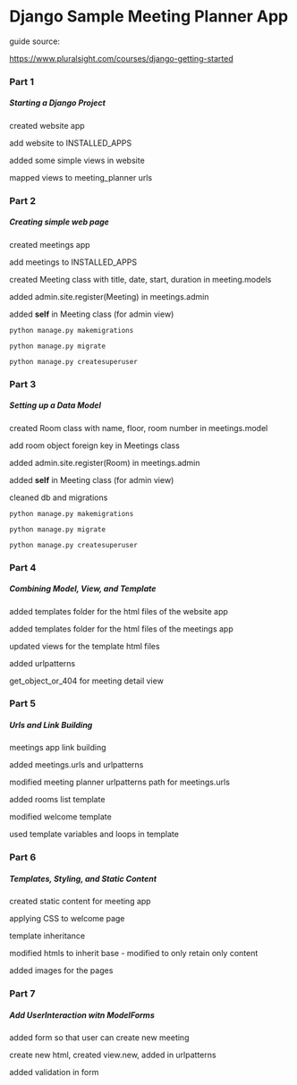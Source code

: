 # Django Sample Meeting Planner App

guide source:

https://www.pluralsight.com/courses/django-getting-started

### Part 1

##### Starting a Django Project

created website app

add website to INSTALLED_APPS

added some simple views in website

mapped views to meeting_planner urls

### Part 2

##### Creating simple web page

created meetings app

add meetings to INSTALLED_APPS

created Meeting class with title, date, start, duration in meeting.models

added admin.site.register(Meeting) in meetings.admin

added __self__ in Meeting class (for admin view)

`python manage.py makemigrations`

`python manage.py migrate`

`python manage.py createsuperuser`

### Part 3

##### Setting up a Data Model

created Room class with name, floor, room number in meetings.model

add room object foreign key in Meetings class

added admin.site.register(Room) in meetings.admin

added __self__ in Meeting class (for admin view)

cleaned db and migrations

`python manage.py makemigrations`

`python manage.py migrate`

`python manage.py createsuperuser`

### Part 4

##### Combining Model, View, and Template

added templates folder for the html files of the website app

added templates folder for the html files of the meetings app

updated views for the template html files

added urlpatterns

get_object_or_404 for meeting detail view

### Part 5

##### Urls and Link Building

meetings app link building

added meetings.urls and urlpatterns

modified meeting planner urlpatterns path for meetings.urls

added rooms list template

modified welcome template

used template variables and loops in template

### Part 6

##### Templates, Styling, and Static Content

created static content for meeting app

applying CSS to welcome page

template inheritance

modified htmls to inherit base - modified to only retain only content

added images for the pages

### Part 7

##### Add UserInteraction witn ModelForms

added form so that user can create new meeting

create new html, created view.new, added in urlpatterns

added validation in form


